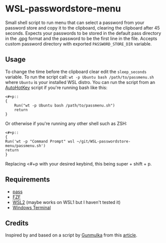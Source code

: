 # WSL-passwordstore-menu
Small shell script to run menu that can select a password from your password store and copy it to the clipboard, clearing the clipboard after 45 seconds.
Expects your passwords to be stored in the default pass directory in the .gpg format and the password to be the first line in the file.
Accepts custom password directory with exported `PASSWORD_STORE_DIR` variable.

## Usage
To change the time before the clipboard clear edit the `sleep_seconds` variable.
To run the script call: `wt -p Ubuntu bash /path/to/passmenu.sh` where `Ubuntu` is your installed WSL distro.
You can run the script from an [AutoHotKey](https://www.autohotkey.com/) script if you're running bash like this:
```
<#+p::
{ 
	Run("wt -p Ubuntu bash /path/to/passmenu.sh")
	return
}
```
Or otherwise if you're running any other shell such as ZSH:
```
<#+p::
{ 
Run('wt -p "Command Prompt" wsl ~/git/WSL-passwordstore-menu/passmenu.sh')
return
}
```
Replacing <#+p with your desired keybind, this being super + shift + p.

## Requirements
- [pass](https://www.passwordstore.org/)
- [FZF](https://github.com/junegunn/fzf)
- [WSL2](https://learn.microsoft.com/en-us/windows/wsl/install) (maybe works on WSL1 but I haven't tested it)
- [Windows Terminal](https://learn.microsoft.com/en-us/windows/terminal/install)

## Credits
Inspired by and based on a script by [Gunmulka](https://github.com/gumulka) from this [article](https://gummu.de/wsl-passwords-en.html).
